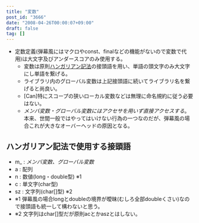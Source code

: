 ```yaml
---
title: "変数"
post_id: "3666"
date: "2008-04-26T00:00:07+09:00"
draft: false
tag: []
---
```



* 定数定義(弾幕風にはマクロやconst、finalなどの機能がないので変数で代用)は大文字及びアンダースコアのみ使用する。
  * 変数は原則[ハンガリアン記法](http://ja.wikipedia.org/wiki/%E3%83%8F%E3%83%B3%E3%82%AC%E3%83%AA%E3%82%A2%E3%83%B3%E8%A8%98%E6%B3%95)の接頭語を用い、単語の頭文字のみ大文字にし単語を繋げる。
  * ライブラリ内のグローバル変数は上記接頭語に続いてライブラリ名を繋げると尚良い。
  * [Can]特にスコープの狭いローカル変数などは無理に命名規約に従う必要はない。
  * _メンバ変数・グローバル変数にはアクセサを用いず直接アクセスする_。本来、世間一般ではやってはいけない行為の一つなのだが、弾幕風の場合これが大きなオーバーヘッドの原因となる。
## ハンガリアン記法で使用する接頭語



  * m_ : _メンバ変数、グローバル変数_
  * a : 配列
  * n : 数値(long・double型) ※1
  * c : 単文字(char型)
  * sz : 文字列(char[]型) ※2
  * ※1 弾幕風の場合longとdoubleの境界が曖昧(むしろ全部doubleくさい)なので接頭語も統一して構わないと思う。
  * ※2 文字列はchar[]型だが原則acとかaszとはしない。
